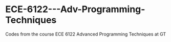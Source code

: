 # ECE-6122---Adv-Programming-Techniques
Codes from the course ECE 6122 Advanced Programming Techniques at GT

